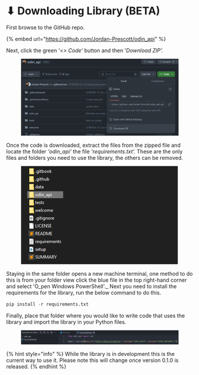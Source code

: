 # ⬇ Downloading Library (BETA)

First browse to the GitHub repo.

{% embed url="https://github.com/Jordan-Prescott/odin_api" %}

Next, click the green '_<> Code'_ button and then '_Download ZIP'._

<figure><img src="../../.gitbook/assets/image (2).png" alt=""><figcaption></figcaption></figure>

Once the code is downloaded, extract the files from the zipped file and locate the folder _'odin\_api'_ the file _'requirements.txt'._ These are the only files and folders you need to use the library, the others can be removed.&#x20;

<figure><img src="../../.gitbook/assets/image (1) (1).png" alt=""><figcaption></figcaption></figure>

Staying in the same folder opens a new machine terminal, one method to do this is from your folder view click the blue file in the top right-hand corner and select 'O_pen Windows PowerShell'._ Next you need to install the requirements for the library, run the below command to do this.

```python
pip install -r requirements.txt
```

Finally, place that folder where you would like to write code that uses the library and import the library in your Python files.&#x20;

<figure><img src="../../.gitbook/assets/image (2) (1).png" alt=""><figcaption></figcaption></figure>

{% hint style="info" %}
While the library is in development this is the current way to use it. Please note this will change once version 0.1.0 is released.
{% endhint %}
